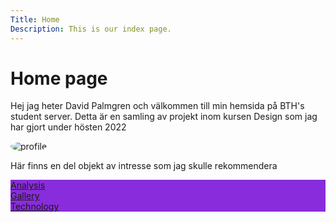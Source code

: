 ```yaml
---
Title: Home
Description: This is our index page.
---
```


Home page
==========================
Hej jag heter David Palmgren och välkommen till min hemsida på BTH's student server.
Detta är en samling av projekt inom kursen Design som jag har gjort under hösten 2022

<picture style="border-radius: 50%">
<img style="border-radius: 50%" src="%base_url%/image/peon2.jpg" alt="profile">
</picture>

Här finns en del objekt av intresse som jag skulle rekommendera
<div class="grid-container" style="background-color: #892CDC">
<div class="grid-item"><a href="analysis">Analysis</a></div>
<div class="grid-item"><a href="gallery">Gallery</a></div>
<div class="grid-item"><a href="technology">Technology</a></div>
</div>